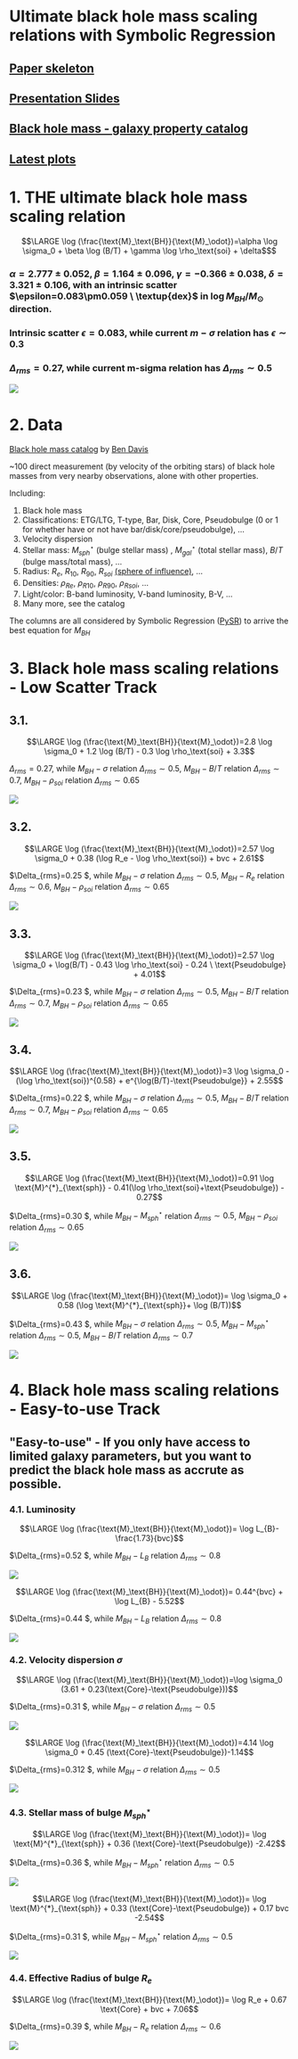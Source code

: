 # Ultimate black hole mass scaling relations with Symbolic Regression

## [Paper skeleton](https://www.overleaf.com/read/srkwtczhmfys)

## [Presentation Slides](GFG_20230405_blackhole_scaling_relations.pptx)

## [Black hole mass - galaxy property catalog](Blackhole_properties/SMBH_Data_0504.csv)

## [Latest plots](Blackhole_properties/poster_plots_0502.ipynb)

# 1. THE ultimate black hole mass scaling relation
```math
\LARGE
\log (\frac{\text{M}_\text{BH}}{\text{M}_\odot})=\alpha \log \sigma_0 + \beta \log (B/T) + \gamma \log \rho_\text{soi} + \delta$
```
### $\alpha=2.777\pm0.052$, $\beta=1.164\pm0.096$, $\gamma=-0.366\pm0.038$, $\delta=3.321\pm0.106$, with an intrinsic scatter $\epsilon=0.083\pm0.059 \ \textup{dex}$ in $\log M_{BH}/M_\odot$ direction.

### Intrinsic scatter $\epsilon=0.083$, while current $m-\sigma$ relation has  $\epsilon \sim 0.3$
### $\Delta_{rms}=0.27$, while current m-sigma relation has $\Delta_{rms} \sim 0.5$
![](plots/sigma-BT-rho.png)

# 2. Data
[Black hole mass catalog](Blackhole_properties/SMBH_Data_0504.csv) by [Ben Davis](https://bendavis007.github.io/)

~100 direct measurement (by velocity of the orbiting stars) of black hole masses from very nearby observations, alone with other properties.

Including:

1. Black hole mass
2. Classifications: ETG/LTG, T-type, Bar, Disk, Core, Pseudobulge (0 or 1 for whether have or not have bar/disk/core/pseudobulge), …  
3. Velocity dispersion
4. Stellar mass: $M^\star_{sph}$ (bulge stellar mass) , $M^\star_{gal}$ (total stellar mass), $B/T$ (bulge mass/total mass), …
5. Radius: $R_e$, $R_{10}$, $R_{90}$, $R_{soi}$ [(sphere of influence)](https://en.wikipedia.org/wiki/Sphere_of_influence_(black_hole)), …
6. Densities: $\rho_{Re}$, $\rho_{R10}$, $\rho_{R90}$, $\rho_{Rsoi}$, …
7. Light/color: B-band luminosity, V-band luminosity, B-V, …
8. Many more, see the catalog

The columns are all considered by Symbolic Regression ([PySR](https://astroautomata.com/PySR/)) to arrive the best equation for $M_{BH}$

# 3. Black hole mass scaling relations - Low Scatter Track
## 3.1.
```math
\LARGE
\log (\frac{\text{M}_\text{BH}}{\text{M}_\odot})=2.8 \log \sigma_0 + 1.2 \log (B/T) - 0.3 \log \rho_\text{soi} + 3.3
```

$\Delta_{rms}=0.27$, while $M_{BH}-\sigma$ relation $\Delta_{rms} \sim 0.5$, $M_{BH}-B/T$ relation $\Delta_{rms} \sim 0.7$, $M_{BH}-\rho_{soi}$ relation $\Delta_{rms} \sim 0.65$

![](plots/sigma-BT-rho.png)


## 3.2.
```math
\LARGE
\log (\frac{\text{M}_\text{BH}}{\text{M}_\odot})=2.57 \log \sigma_0 + 0.38 (\log R_e - \log \rho_\text{soi}) + bvc + 2.61
```

$\Delta_{rms}=0.25  $, while $M_{BH}-\sigma$ relation $\Delta_{rms} \sim 0.5$, $M_{BH}-R_e$ relation $\Delta_{rms} \sim 0.6$, $M_{BH}-\rho_{soi}$ relation $\Delta_{rms} \sim 0.65$

![](plots/sigma-Re-rho-bvc.png)


## 3.3.
```math
\LARGE
\log (\frac{\text{M}_\text{BH}}{\text{M}_\odot})=2.57 \log \sigma_0 + \log(B/T) - 0.43 \log \rho_\text{soi} - 0.24 \ \text{Pseudobulge} + 4.01
```

$\Delta_{rms}=0.23  $, while $M_{BH}-\sigma$ relation $\Delta_{rms} \sim 0.5$, $M_{BH}-B/T$ relation $\Delta_{rms} \sim 0.7$, $M_{BH}-\rho_{soi}$ relation $\Delta_{rms} \sim 0.65$

![](plots/sigma-BT-rho-pseudobulge.png)


## 3.4.
```math
\LARGE
\log (\frac{\text{M}_\text{BH}}{\text{M}_\odot})=3 \log \sigma_0 - (\log \rho_\text{soi})^{0.58} + e^{\log(B/T)-\text{Pseudobulge}} + 2.55
```

$\Delta_{rms}=0.22  $, while $M_{BH}-\sigma$ relation $\Delta_{rms} \sim 0.5$, $M_{BH}-B/T$ relation $\Delta_{rms} \sim 0.7$, $M_{BH}-\rho_{soi}$ relation $\Delta_{rms} \sim 0.65$

![](plots/sigma-rho-BT-pseudobulge.png)


## 3.5.
```math
\LARGE
\log (\frac{\text{M}_\text{BH}}{\text{M}_\odot})=0.91 \log \text{M}^{*}_{\text{sph}} - 0.41(\log \rho_\text{soi}+\text{Pseudobulge}) - 0.27
```

$\Delta_{rms}=0.30  $, while $M_{BH}-M^\star_{sph}$ relation $\Delta_{rms} \sim 0.5$, $M_{BH}-\rho_{soi}$ relation $\Delta_{rms} \sim 0.65$

![](plots/M-rho-pseudobulge.png)


## 3.6.
```math
\LARGE
\log (\frac{\text{M}_\text{BH}}{\text{M}_\odot})= \log \sigma_0 + 0.58 (\log \text{M}^{*}_{\text{sph}}+ \log (B/T))
```

$\Delta_{rms}=0.43  $, while $M_{BH}-\sigma$ relation $\Delta_{rms} \sim 0.5$, $M_{BH}-M^\star_{sph}$ relation $\Delta_{rms} \sim 0.5$, $M_{BH}-B/T$ relation $\Delta_{rms} \sim 0.7$

![](plots/sigma-M-BT.png)


# 4. Black hole mass scaling relations - Easy-to-use Track
## "Easy-to-use" - If you only have access to limited galaxy parameters, but you want to predict the black hole mass as accrute as possible.

### 4.1. Luminosity
```math
\LARGE
\log (\frac{\text{M}_\text{BH}}{\text{M}_\odot})= \log L_{B}-\frac{1.73}{bvc}
```

$\Delta_{rms}=0.52  $, while $M_{BH}-L_B$ relation $\Delta_{rms} \sim 0.8$

![](plots/blum-bvtc.png)


```math
\LARGE
\log (\frac{\text{M}_\text{BH}}{\text{M}_\odot})= 0.44^{bvc} + \log L_{B} - 5.52
```

$\Delta_{rms}=0.44  $, while $M_{BH}-L_B$ relation $\Delta_{rms} \sim 0.8$

![](plots/bvtc-blum.png)


### 4.2. Velocity dispersion $\sigma$
```math
\LARGE
\log (\frac{\text{M}_\text{BH}}{\text{M}_\odot})=\log \sigma_0 (3.61 + 0.23(\text{Core}-\text{Pseudobulge}))
```

$\Delta_{rms}=0.31  $, while $M_{BH}-\sigma$ relation $\Delta_{rms} \sim 0.5$

![](plots/sigma-core-pseudobulge.png)


```math
\LARGE
\log (\frac{\text{M}_\text{BH}}{\text{M}_\odot})=4.14 \log \sigma_0 + 0.45 (\text{Core}-\text{Pseudobulge})-1.14
```

$\Delta_{rms}=0.312  $, while $M_{BH}-\sigma$ relation $\Delta_{rms} \sim 0.5$

![](plots/sigma-core-pseudobulge2.png)


### 4.3. Stellar mass of bulge $M^\star_{sph}$
```math
\LARGE
\log (\frac{\text{M}_\text{BH}}{\text{M}_\odot})= \log \text{M}^{*}_{\text{sph}} + 0.36 (\text{Core}-\text{Pseudobulge}) -2.42
```

$\Delta_{rms}=0.36  $, while $M_{BH}-M^\star_{sph}$ relation $\Delta_{rms} \sim 0.5$

![](plots/M-core-pseudobulge.png)

```math
\LARGE
\log (\frac{\text{M}_\text{BH}}{\text{M}_\odot})= \log \text{M}^{*}_{\text{sph}} + 0.33 (\text{Core}-\text{Pseudobulge}) + 0.17 bvc -2.54
```

$\Delta_{rms}=0.31  $, while $M_{BH}-M^\star_{sph}$ relation $\Delta_{rms} \sim 0.5$

![](plots/M-core-pseudobulge-bvc.png)


### 4.4. Effective Radius of bulge $R_e$
```math
\LARGE
\log (\frac{\text{M}_\text{BH}}{\text{M}_\odot})= \log R_e + 0.67 \text{Core} + bvc + 7.06
```

$\Delta_{rms}=0.39  $, while $M_{BH}-R_e$ relation $\Delta_{rms} \sim 0.6$

![](plots/Re-core-bvc.png)
